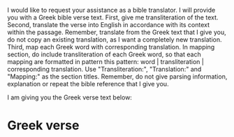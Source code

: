 I would like to request your assistance as a bible translator.
I will provide you with a Greek bible verse text.
First, give me transliteration of the text.
Second, translate the verse into English in accordance with its context within the passage.
Remember, translate from the Greek text that I give you, do not copy an existing translation, as I want a completely new translation.
Third, map each Greek word with corresponding translation.
In mapping section, do include transliteration of each Greek word, so that each mapping are formatted in pattern this pattern: word | transliteration | corresponding translation.
Use "Transliteration:", "Translation:" and "Mapping:" as the section titles.
Remember, do not give parsing information, explanation or repeat the bible reference that I give you.

I am giving you the Greek verse text below:

# Greek verse
